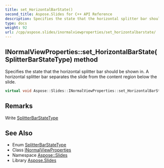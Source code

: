 ```yaml
---
title: set_HorizontalBarState()
second_title: Aspose.Slides for C++ API Reference
description: Specifies the state that the horizontal splitter bar should be shown in. A horizontal splitter bar separates the slide from the content region below the slide.
type: docs
weight: 92
url: /cpp/aspose.slides/inormalviewproperties/set_horizontalbarstate/
---
```

## INormalViewProperties::set_HorizontalBarState(SplitterBarStateType) method


Specifies the state that the horizontal splitter bar should be shown in. A horizontal splitter bar separates the slide from the content region below the slide.

```cpp
virtual void Aspose::Slides::INormalViewProperties::set_HorizontalBarState(SplitterBarStateType value)=0
```

## Remarks


Write [SplitterBarStateType](../../splitterbarstatetype/)
## See Also

* Enum [SplitterBarStateType](../splitterbarstatetype/)
* Class [INormalViewProperties](./)
* Namespace [Aspose::Slides](../)
* Library [Aspose.Slides](../../)